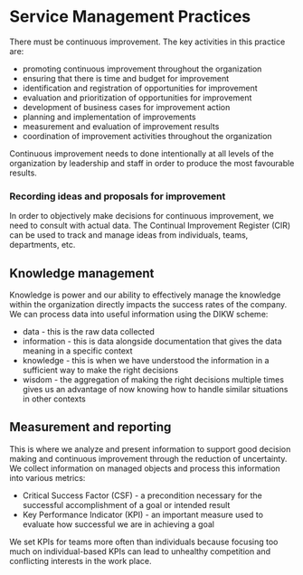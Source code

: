 # Service Management Practices
There must be continuous improvement. The key activities in this practice are:
- promoting continuous improvement throughout the organization
- ensuring that there is time and budget for improvement
- identification and registration of opportunities for improvement
- evaluation and prioritization of opportunities for improvement
- development of business cases for improvement action
- planning and implementation of improvements
- measurement and evaluation of improvement results
- coordination of improvement activities throughout the organization

Continuous improvement needs to done intentionally at all levels of the organization by leadership and staff in order to produce the most favourable results.

### Recording ideas and proposals for improvement
In order to objectively make decisions for continuous improvement, we need to consult with actual data. The Continual Improvement Register (CIR) can be used to track and manage ideas from individuals, teams, departments, etc.

## Knowledge management
Knowledge is power and our ability to effectively manage the knowledge within the organization directly impacts the success rates of the company. We can process data into useful information using the DIKW scheme:
- data - this is the raw data collected
- information - this is data alongside documentation that gives the data meaning in a specific context
- knowledge - this is when we have understood the information in a sufficient way to make the right decisions
- wisdom - the aggregation of making the right decisions multiple times gives us an advantage of now knowing how to handle similar situations in other contexts

## Measurement and reporting
This is where we analyze and present information to support good decision making and continuous improvement through the reduction of uncertainty. We collect information on managed objects and process this information into various metrics:
- Critical Success Factor (CSF) - a precondition necessary for the successful accomplishment of a goal or intended result
- Key Performance Indicator (KPI) - an important measure used to evaluate how successful we are in achieving a goal

We set KPIs for teams more often than individuals because focusing too much on individual-based KPIs can lead to unhealthy competition and conflicting interests in the work place.
